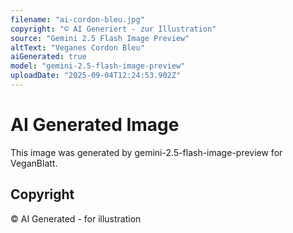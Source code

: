 ```yaml
---
filename: "ai-cordon-bleu.jpg"
copyright: "© AI Generiert - zur Illustration"
source: "Gemini 2.5 Flash Image Preview"
altText: "Veganes Cordon Bleu"
aiGenerated: true
model: "gemini-2.5-flash-image-preview"
uploadDate: "2025-09-04T12:24:53.902Z"
---
```


# AI Generated Image

This image was generated by gemini-2.5-flash-image-preview for VeganBlatt.

## Copyright
© AI Generated - for illustration
